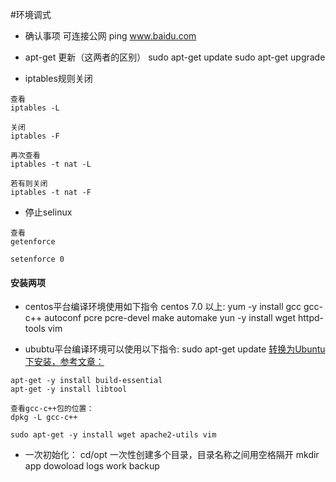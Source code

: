 #环境调式
- 确认事项
可连接公网
ping www.baidu.com

- apt-get 更新（这两者的区别）
sudo apt-get update
sudo apt-get upgrade

- iptables规则关闭
```
查看
iptables -L

关闭
iptables -F

再次查看
iptables -t nat -L

若有则关闭
iptables -t nat -F
```
- 停止selinux
```
查看
getenforce

setenforce 0
```

#### 安装两项
- centos平台编译环境使用如下指令
centos 7.0 以上:
yum -y install gcc gcc-c++ autoconf pcre pcre-devel make automake
yun -y install wget httpd-tools vim


- ububtu平台编译环境可以使用以下指令:
sudo apt-get update
[转换为Ubuntu下安装，参考文章：](https://www.cnblogs.com/wyd168/p/6636529.html)

```
apt-get -y install build-essential
apt-get -y install libtool

查看gcc-c++包的位置：
dpkg -L gcc-c++

sudo apt-get -y install wget apache2-utils vim
```

- 一次初始化：
cd/opt
一次性创建多个目录，目录名称之间用空格隔开
mkdir app dowoload logs work backup
